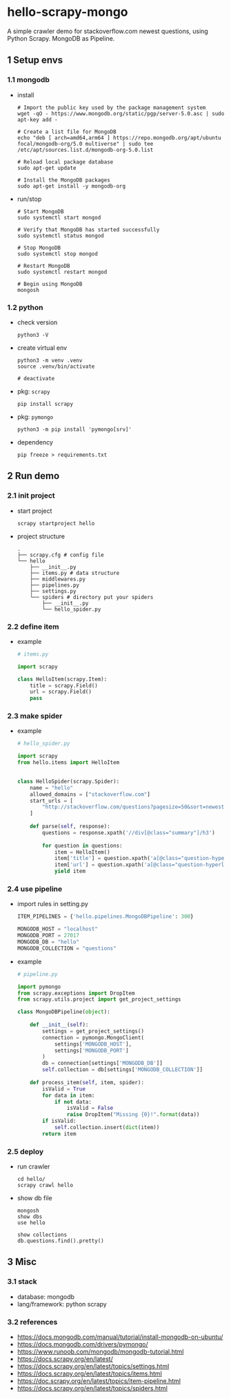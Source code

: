 # hello-scrapy-mongo
A simple crawler demo for stackoverflow.com newest questions, using Python Scrapy. MongoDB as Pipeline.

## 1 Setup envs

### 1.1 mongodb

- install

  ```shell
  # Import the public key used by the package management system
  wget -qO - https://www.mongodb.org/static/pgp/server-5.0.asc | sudo apt-key add -
  
  # Create a list file for MongoDB
  echo "deb [ arch=amd64,arm64 ] https://repo.mongodb.org/apt/ubuntu focal/mongodb-org/5.0 multiverse" | sudo tee /etc/apt/sources.list.d/mongodb-org-5.0.list
  
  # Reload local package database
  sudo apt-get update
  
  # Install the MongoDB packages
  sudo apt-get install -y mongodb-org
  ```

- run/stop

  ```shell
  # Start MongoDB
  sudo systemctl start mongod
  
  # Verify that MongoDB has started successfully
  sudo systemctl status mongod
  
  # Stop MongoDB
  sudo systemctl stop mongod
  
  # Restart MongoDB
  sudo systemctl restart mongod
  
  # Begin using MongoDB
  mongosh
  ```

### 1.2 python

- check version

  ```shell
  python3 -V
  ```

- create virtual env

  ```shell
  python3 -m venv .venv
  source .venv/bin/activate
  
  # deactivate
  ```
  
- pkg: `scrapy`

  ```shell
  pip install scrapy
  ```

- pkg: `pymongo`

  ```shell
  python3 -m pip install 'pymongo[srv]'
  ```

- dependency

  ```shell
  pip freeze > requirements.txt
  ```

## 2 Run demo

### 2.1 init project

- start project

  ```shell
  scrapy startproject hello
  ```

- project structure

  ```shell
  .
  ├── scrapy.cfg # config file
  └── hello
      ├── __init__.py
      ├── items.py # data structure
      ├── middlewares.py
      ├── pipelines.py
      ├── settings.py
      └── spiders # directory put your spiders
          ├── __init__.py
          └── hello_spider.py
  ```

### 2.2  define item

- example

  ```python
  # items.py
  
  import scrapy
  
  class HelloItem(scrapy.Item):
      title = scrapy.Field()
      url = scrapy.Field()
      pass
  ```

### 2.3 make spider

- example

  ```python
  # hello_spider.py
  
  import scrapy
  from hello.items import HelloItem
   
  
  class HelloSpider(scrapy.Spider):
      name = "hello"
      allowed_domains = ["stackoverflow.com"]
      start_urls = [
          "http://stackoverflow.com/questions?pagesize=50&sort=newest",
      ]
   
      def parse(self, response):
          questions = response.xpath('//div[@class="summary"]/h3')
   
          for question in questions:
              item = HelloItem()
              item['title'] = question.xpath('a[@class="question-hyperlink"]/text()').extract()[0]
              item['url'] = question.xpath('a[@class="question-hyperlink"]/@href').extract()[0]
              yield item
  ```

### 2.4 use pipeline

- import rules in setting.py

  ```python
  ITEM_PIPELINES = {'hello.pipelines.MongoDBPipeline': 300}
  
  MONGODB_HOST = "localhost"
  MONGODB_PORT = 27017
  MONGODB_DB = "hello"
  MONGODB_COLLECTION = "questions"
  ```

- example

  ```python
  # pipeline.py
  
  import pymongo
  from scrapy.exceptions import DropItem
  from scrapy.utils.project import get_project_settings
  
  class MongoDBPipeline(object):
      
      def __init__(self):
          settings = get_project_settings()
          connection = pymongo.MongoClient(
              settings['MONGODB_HOST'],
              settings['MONGODB_PORT']
          )
          db = connection[settings['MONGODB_DB']]
          self.collection = db[settings['MONGODB_COLLECTION']]
   
      def process_item(self, item, spider):
          isValid = True
          for data in item:
              if not data:
                  isValid = False
                  raise DropItem("Missing {0}!".format(data))
          if isValid:
              self.collection.insert(dict(item))    
          return item
  ```

### 2.5 deploy

- run crawler

  ```shell
  cd hello/
  scrapy crawl hello
  ```

- show db file

  ```shell
  mongosh
  show dbs
  use hello
  
  show collections
  db.questions.find().pretty()
  ```

## 3 Misc

### 3.1 stack
- database: mongodb
- lang/framework: python scrapy  
### 3.2 references
- https://docs.mongodb.com/manual/tutorial/install-mongodb-on-ubuntu/
- https://docs.mongodb.com/drivers/pymongo/
- https://www.runoob.com/mongodb/mongodb-tutorial.html
- https://docs.scrapy.org/en/latest/
- https://docs.scrapy.org/en/latest/topics/settings.html
- https://docs.scrapy.org/en/latest/topics/items.html
- https://doc.scrapy.org/en/latest/topics/item-pipeline.html
- https://docs.scrapy.org/en/latest/topics/spiders.html

